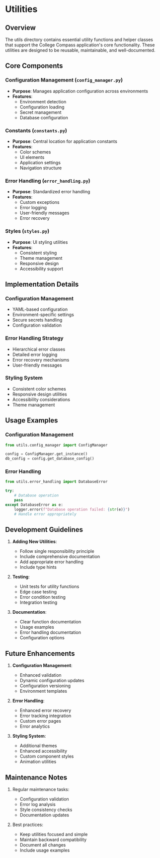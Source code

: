 # Utilities

## Overview

The utils directory contains essential utility functions and helper classes that support the College Compass application's core functionality. These utilities are designed to be reusable, maintainable, and well-documented.

## Core Components

### Configuration Management (`config_manager.py`)
- **Purpose**: Manages application configuration across environments
- **Features**:
  - Environment detection
  - Configuration loading
  - Secret management
  - Database configuration

### Constants (`constants.py`)
- **Purpose**: Central location for application constants
- **Features**:
  - Color schemes
  - UI elements
  - Application settings
  - Navigation structure

### Error Handling (`error_handling.py`)
- **Purpose**: Standardized error handling
- **Features**:
  - Custom exceptions
  - Error logging
  - User-friendly messages
  - Error recovery

### Styles (`styles.py`)
- **Purpose**: UI styling utilities
- **Features**:
  - Consistent styling
  - Theme management
  - Responsive design
  - Accessibility support

## Implementation Details

### Configuration Management
- YAML-based configuration
- Environment-specific settings
- Secure secrets handling
- Configuration validation

### Error Handling Strategy
- Hierarchical error classes
- Detailed error logging
- Error recovery mechanisms
- User-friendly messages

### Styling System
- Consistent color schemes
- Responsive design utilities
- Accessibility considerations
- Theme management

## Usage Examples

### Configuration Management
```python
from utils.config_manager import ConfigManager

config = ConfigManager.get_instance()
db_config = config.get_database_config()
```

### Error Handling
```python
from utils.error_handling import DatabaseError

try:
    # Database operation
    pass
except DatabaseError as e:
    logger.error(f"Database operation failed: {str(e)}")
    # Handle error appropriately
```

## Development Guidelines

1. **Adding New Utilities**:
   - Follow single responsibility principle
   - Include comprehensive documentation
   - Add appropriate error handling
   - Include type hints

2. **Testing**:
   - Unit tests for utility functions
   - Edge case testing
   - Error condition testing
   - Integration testing

3. **Documentation**:
   - Clear function documentation
   - Usage examples
   - Error handling documentation
   - Configuration options

## Future Enhancements

1. **Configuration Management**:
   - Enhanced validation
   - Dynamic configuration updates
   - Configuration versioning
   - Environment templates

2. **Error Handling**:
   - Enhanced error recovery
   - Error tracking integration
   - Custom error pages
   - Error analytics

3. **Styling System**:
   - Additional themes
   - Enhanced accessibility
   - Custom component styles
   - Animation utilities

## Maintenance Notes

1. Regular maintenance tasks:
   - Configuration validation
   - Error log analysis
   - Style consistency checks
   - Documentation updates

2. Best practices:
   - Keep utilities focused and simple
   - Maintain backward compatibility
   - Document all changes
   - Include usage examples
